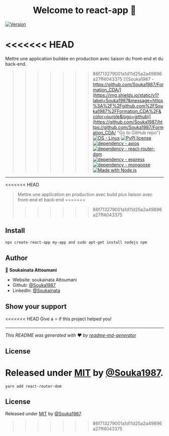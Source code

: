 <h1 align="center">Welcome to react-app 👋</h1>
<p>
  <a href="https://www.npmjs.com/package/react-app" target="_blank">
    <img alt="Version" src="https://img.shields.io/npm/v/react-app.svg">
  </a>
</p>

<<<<<<< HEAD
=======
Mettre une application buildée en production avec liaison du front-end et du back-end.
 
>>>>>>> 86f713279001a1d11d25a2a49896a27ff4043375
[![Souka1987 - https://github.com/Souka1987/Formation_CDA/](https://img.shields.io/static/v1?label=Souka1987&message=https%3A%2F%2Fgithub.com%2FSouka1987%2FFormation_CDA%2F&color=purple&logo=github)](https://github.com/Souka1987/https://github.com/Souka1987/Formation_CDA/ "Go to GitHub repo")
[![OS - Linux](https://img.shields.io/badge/OS-Linux-blue?logo=linux&logoColor=white)](https://www.linux.org/ "Go to Linux homepage")
[![PyPI license](https://img.shields.io/pypi/l/ansicolortags.svg)](https://pypi.python.org/pypi/ansicolortags/)
[![dependency - axios](https://img.shields.io/badge/dependency-axios-blue)](https://www.npmjs.com/package/axios)
[![dependency - react-router-dom](https://img.shields.io/badge/dependency-react--router--dom-blue)](https://www.npmjs.com/package/react-router-dom)
[![dependency - express](https://img.shields.io/badge/dependency-express-yellow)](https://www.npmjs.com/package/express)
[![dependency - mongoose](https://img.shields.io/badge/dependency-mongoose-red)](https://www.npmjs.com/package/mongoose)
[![Made with Node.js](https://img.shields.io/badge/Node.js->=14.18.1-green?logo=node.js&logoColor=white)](https://nodejs.org "Go to Node.js homepage")
----------------------------------------
<<<<<<< HEAD


> Mettre une application en production avec build plus liaison avec front-end et back-end
=======
>>>>>>> 86f713279001a1d11d25a2a49896a27ff4043375

## Install

```sh
npx create-react-app my-app and sudo apt-get install nodejs npm
```

## Author

👤 **Soukainata Attoumani**

* Website: soukainata Attoumani
* Github: [@Souka1987](https://github.com/Souka1987)
* LinkedIn: [@Soukainata](https://linkedin.com/in/Soukainata)

## Show your support

<<<<<<< HEAD
Give a ⭐️ if this project helped you!

***
_This README was generated with ❤️ by [readme-md-generator](https://github.com/kefranabg/readme-md-generator)_


## License

Released under [MIT](/LICENSE) by [@Souka1987](https://github.com/Souka1987).
=======
```
yarn add react-router-dom
```

## License

Released under [MIT](/LICENSE) by [@Souka1987](https://github.com/Souka1987).
>>>>>>> 86f713279001a1d11d25a2a49896a27ff4043375
